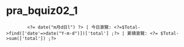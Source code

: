 # pra_bquiz02_1

			<?= date("m月d日l") ?> | 今日瀏覽: <?=$Total->find(['date'=>date("Y-m-d")])['total'] ;?> | 累積瀏覽: <?= $Total->sum(['total']) ;?>
